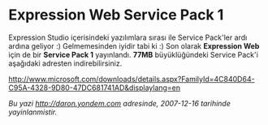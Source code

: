 # Expression Web Service Pack 1
Expression Studio içerisindeki yazılımlara sırası ile Service Pack'ler
ardı ardına geliyor :) Gelmemesinden iyidir tabi ki :) Son olarak
**Expression Web** için de bir **Service Pack 1** yayınlandı. **77MB**
büyüklüğündeki Service Pack'i aşağıdaki adresten indirebilirsiniz.

<http://www.microsoft.com/downloads/details.aspx?FamilyId=4C840D64-C95A-4328-9D80-47DC681741AD&displaylang=en>



*Bu yazi http://daron.yondem.com adresinde, 2007-12-16 tarihinde yayinlanmistir.*
